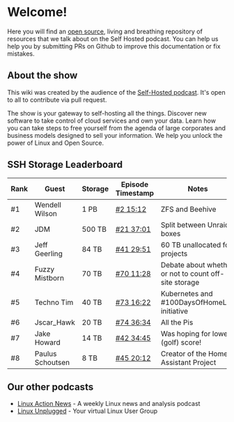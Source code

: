 # Welcome!

Here you will find an [open source](https://github.com/selfhostedshow/wiki), living and breathing repository of resources that we talk about on the Self Hosted podcast. You can help us help you by submitting PRs on Github to improve this documentation or fix mistakes.

## About the show

This wiki was created by the audience of the [Self-Hosted podcast](https://selfhosted.show). It's open to all to contribute via pull request.

The show is your gateway to self-hosting all the things. Discover new software to take control of cloud services and own your data. Learn how you can take steps to free yourself from the agenda of large corporates and business models designed to sell your information. We help you unlock the power of Linux and Open Source.

## SSH Storage Leaderboard

| Rank | Guest            | Storage | Episode Timestamp                       | Notes                                                 |
| ---- | ---------------- | ------- | --------------------------------------- | ----------------------------------------------------- |
| #1   | Wendell Wilson   | 1 PB    | [#2 15:12](https://selfhosted.show/2)   | ZFS and Beehive                                       |
| #2   | JDM              | 500 TB  | [#21 37:01](https://selfhosted.show/21) | Split between Unraid boxes                            |
| #3   | Jeff Geerling    | 84 TB   | [#41 29:51](https://selfhosted.show/41) | 60 TB unallocated for projects                        |
| #4   | Fuzzy Mistborn   | 70 TB   | [#70 11:28](https://selfhosted.show/70) | Debate about whether or not to count off-site storage |
| #5   | Techno Tim       | 40 TB   | [#73 16:22](https://selfhosted.show/73) | Kubernetes and #100DaysOfHomeLab initiative           |
| #6   | Jscar_Hawk       | 20 TB   | [#74 36:34](https://selfhosted.show/74) | All the Pis                                           |
| #7   | Jake Howard      | 14 TB   | [#42 34:45](https://selfhosted.show/42) | Was hoping for lowest (golf) score!                   |
| #8   | Paulus Schoutsen | 8 TB    | [#45 20:12](https://selfhosted.show/45) | Creator of the Home Assistant Project                 |

## Our other podcasts

* [Linux Action News](https://linuxactionnews.com/) - A weekly Linux news and analysis podcast
* [Linux Unplugged](http://linuxunplugged.com/) - Your virtual Linux User Group
